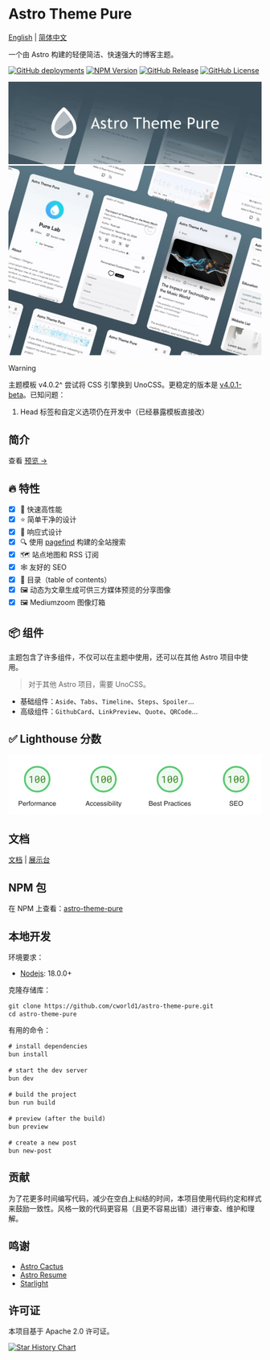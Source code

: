 # Astro Theme Pure

[English](./README.md) | [简体中文](./README-zh-CN.md)

一个由 Astro 构建的轻便简洁、快速强大的博客主题。

[![GitHub deployments](https://img.shields.io/github/deployments/cworld1/astro-theme-pure/production?style=flat&logo=vercel&label=vercel)](https://astro-pure.js.org/)
[![NPM Version](https://img.shields.io/npm/v/astro-pure?logo=npm&style=flat)](https://www.npmjs.com/package/astro-pure)
[![GitHub Release](https://img.shields.io/github/v/release/cworld1/astro-theme-pure?include_prereleases&style=flat&label=template)](https://github.com/cworld1/astro-theme-pure/releases)
[![GitHub License](https://img.shields.io/github/license/cworld1/astro-theme-pure?style=flat)](https://github.com/cworld1/astro-theme-pure/blob/main/LICENSE)

![image](./.github/assets/header.webp)
![image](./.github/assets/body.webp)

> [!WARNING]
> 主题模板 v4.0.2^ 尝试将 CSS 引擎换到 UnoCSS。更稳定的版本是 [v4.0.1-beta](https://github.com/cworld1/astro-theme-pure/tree/v4.0.1-beta)。已知问题：
>
> 1. Head 标签和自定义选项仍在开发中（已经暴露模板直接改）

## 简介

查看 [预览 →](https://astro-pure.js.org/)

## :fire: 特性

- [x] :rocket: 快速高性能
- [x] :star: 简单干净的设计
- [x] :iphone: 响应式设计
- [x] :mag: 使用 [pagefind](https://pagefind.app/) 构建的全站搜索
- [x] :world_map: 站点地图和 RSS 订阅
- [x] :spider_web: 友好的 SEO
- [x] :book: 目录（table of contents）
- [x] :framed_picture: 动态为文章生成可供三方媒体预览的分享图像
- [x] :framed_picture: Mediumzoom 图像灯箱

## :package: 组件

主题包含了许多组件，不仅可以在主题中使用，还可以在其他 Astro 项目中使用。

> 对于其他 Astro 项目，需要 UnoCSS。

- 基础组件：`Aside`、`Tabs`、`Timeline`、`Steps`、`Spoiler`...
- 高级组件：`GithubCard`、`LinkPreview`、`Quote`、`QRCode`...

## :white_check_mark: Lighthouse 分数

[![lighthouse-score](./.github/assets/lighthouse-score.png)](https://pagespeed.web.dev/analysis/https-cworld-top/o229zrt5o4?form_factor=mobile&hl=en)

## 文档

[文档](https://astro-pure.js.org/docs) | [展示台](https://github.com/cworld1/astro-theme-pure/issues/10)

## NPM 包

在 NPM 上查看：[astro-theme-pure](https://www.npmjs.com/package/astro-pure)

## 本地开发

环境要求：

- [Nodejs](https://nodejs.org/): 18.0.0+

克隆存储库：

```shell
git clone https://github.com/cworld1/astro-theme-pure.git
cd astro-theme-pure
```

有用的命令：

```shell
# install dependencies
bun install

# start the dev server
bun dev

# build the project
bun run build

# preview (after the build)
bun preview

# create a new post
bun new-post
```

## 贡献

为了花更多时间编写代码，减少在空白上纠结的时间，本项目使用代码约定和样式来鼓励一致性。风格一致的代码更容易（且更不容易出错）进行审查、维护和理解。

## 鸣谢

- [Astro Cactus](https://github.com/chrismwilliams/astro-theme-cactus)
- [Astro Resume](https://github.com/srleom/astro-theme-resume)
- [Starlight](https://github.com/withastro/starlight)

## 许可证

本项目基于 Apache 2.0 许可证。

[![Star History Chart](https://api.star-history.com/svg?repos=cworld1/astro-theme-pure&type=Date)](https://star-history.com/#cworld1/astro-theme-pure&Date)
